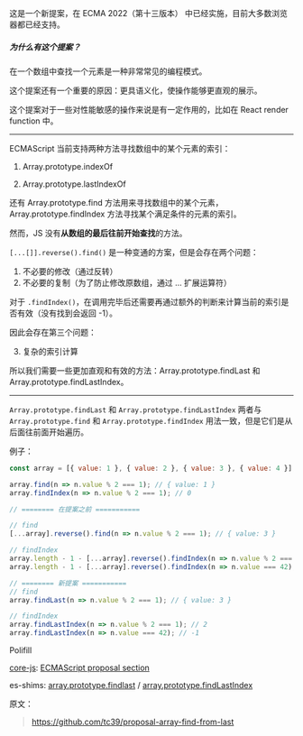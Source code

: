 这是一个新提案，在 ECMA 2022（第十三版本） 中已经实施，目前大多数浏览器都已经支持。

##### 为什么有这个提案？

在一个数组中查找一个元素是一种非常常见的编程模式。

这个提案还有一个重要的原因：更具语义化，使操作能够更直观的展示。

这个提案对于一些对性能敏感的操作来说是有一定作用的，比如在 React render function 中。

---

ECMAScript 当前支持两种方法寻找数组中的某个元素的索引：

1. Array.prototype.indexOf

2. Array.prototype.lastIndexOf

还有 Array.prototype.find 方法用来寻找数组中的某个元素，Array.prototype.findIndex 方法寻找某个满足条件的元素的索引。

然而，JS 没有**从数组的最后往前开始查找**的方法。

```[...[]].reverse().find()``` 是一种变通的方案，但是会存在两个问题：

1. 不必要的修改（通过反转）
2. 不必要的复制（为了防止修改原数组，通过 ... 扩展运算符）

对于 ```.findIndex()```，在调用完毕后还需要再通过额外的判断来计算当前的索引是否有效（没有找到会返回 -1）。

因此会存在第三个问题：

3. 复杂的索引计算

所以我们需要一些更加直观和有效的方法：Array.prototype.findLast 和 Array.prototype.findLastIndex。

---

```Array.prototype.findLast``` 和 ```Array.prototype.findLastIndex``` 两者与 ```Array.prototype.find``` 和 ```Array.prototype.findIndex``` 用法一致，但是它们是从后面往前面开始遍历。

例子：

```javascript
const array = [{ value: 1 }, { value: 2 }, { value: 3 }, { value: 4 }];

array.find(n => n.value % 2 === 1); // { value: 1 }
array.findIndex(n => n.value % 2 === 1); // 0

// ======== 在提案之前 =========== 

// find
[...array].reverse().find(n => n.value % 2 === 1); // { value: 3 }

// findIndex
array.length - 1 - [...array].reverse().findIndex(n => n.value % 2 === 1); // 2
array.length - 1 - [...array].reverse().findIndex(n => n.value === 42); // 应该是 -1，但是返回为 4

// ======== 新提案 =========== 
// find
array.findLast(n => n.value % 2 === 1); // { value: 3 }

// findIndex
array.findLastIndex(n => n.value % 2 === 1); // 2
array.findLastIndex(n => n.value === 42); // -1
```

Polifill

[core-js](https://github.com/zloirock/core-js): [ECMAScript proposal section](https://github.com/zloirock/core-js#array-find-from-last)

es-shims: [array.prototype.findlast](https://www.npmjs.com/package/array.prototype.findlast) / [array.prototype.findLastIndex](https://www.npmjs.com/package/array.prototype.findlastindex)

原文：

> https://github.com/tc39/proposal-array-find-from-last